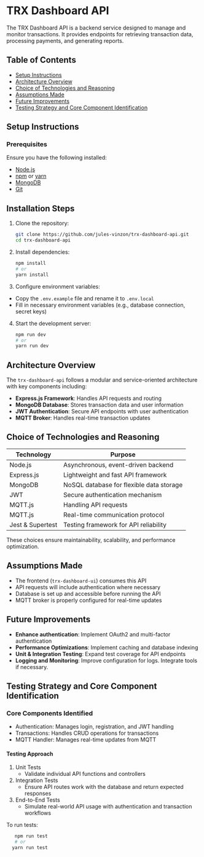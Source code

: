 <h1>TRX Dashboard API</h1>

The TRX Dashboard API is a backend service designed to manage and monitor transactions. It provides endpoints for retrieving transaction data, processing payments, and generating reports.

<h2>Table of Contents</h2>

- [Setup Instructions](#setup-instructions)
- [Architecture Overview](#architecture-overview)
- [Choice of Technologies and Reasoning](#choice-of-technologies-and-reasoning)
- [Assumptions Made](#assumptions-made)
- [Future Improvements](#future-improvements)
- [Testing Strategy and Core Component Identification](#testing-strategy-and-core-component-identification)

<h2>Setup Instructions</h2>
<h3>Prerequisites</h3>

Ensure you have the following installed:

- [Node.js](https://nodejs.org/en)
- [npm](https://www.npmjs.com/) or [yarn](https://yarnpkg.com/)
- [MongoDB](https://www.mongodb.com/)
- [Git](https://git-scm.com/)

<h2>Installation Steps</h2>

1. Clone the repository:
   ```sh
   git clone https://github.com/jules-vinzon/trx-dashboard-api.git
   cd trx-dashboard-api

2. Install dependencies:
   ```sh
   npm install
   # or
   yarn install

3. Configure environment variables:
- Copy the `.env.example` file and rename it to `.env.local`
- Fill in necessary environment variables (e.g., database connection, secret keys)

4. Start the development server:
   ```sh
   npm run dev
   # or
   yarn run dev

<h2>Architecture Overview</h2>

 The `trx-dashboard-api` follows a modular and service-oriented architecture with key components including:
 - **Express.js Framework**: Handles API requests and routing
 - **MongoDB Database**: Stores transaction data and user information
 - **JWT Authentication**: Secure API endpoints with user authentication
 - **MQTT Broker**: Handles real-time transaction updates

<h2>Choice of Technologies and Reasoning</h2>

| Technology | Purpose |
|----------|-----------------|
| Node.js  | Asynchronous, event-driven backend  |
| Express.js  | Lightweight and fast API framework  |
| MongoDB | NoSQL database for flexible data storage|
| JWT | Secure authentication mechanism |
| MQTT.js | Handling API requests |
| MQTT.js | Real-time communication protocol |
| Jest & Supertest | Testing framework for API reliability|

These choices ensure maintainability, scalability, and performance optimization.
 
<h2>Assumptions Made</h2>

- The frontend (`trx-dashboard-ui`) consumes this API
- API requests will include authentication where necessary
- Database is set up and accessible before running the API
- MQTT broker is properly configured for real-time updates

<h2>Future Improvements</h2>

- **Enhance authentication**: Implement OAuth2 and multi-factor authentication
- **Performance Optimizations**: Implement caching and database indexing
- **Unit & Integration Testing**: Expand test coverage for API endpoints
- **Logging and Monitoring**: Improve configuration for logs. Integrate tools if necessary.

<h2>Testing Strategy and Core Component Identification</h2>
<h3>Core Components Identified</h3>

- Authentication: Manages login, registration, and JWT handling
- Transactions: Handles CRUD operations for transactions
- MQTT Handler: Manages real-time updates from MQTT

<h4>Testing Approach</h4>

1. Unit Tests
   - Validate individual API functions and controllers
2. Integration Tests
   - Ensure API routes work with the database and return expected responses
3. End-to-End Tests
   - Simulate real-world API usage with authentication and transaction workflows

To run tests:

```sh
   npm run test
   # or
  yarn run test
